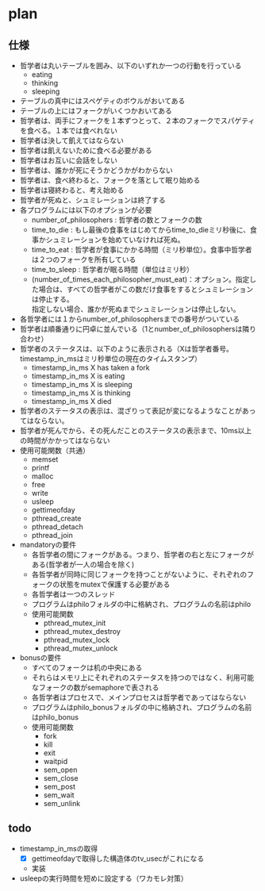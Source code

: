 # plan

## 仕様
- 哲学者は丸いテーブルを囲み、以下のいずれか一つの行動を行っている
  - eating
  - thinking
  - sleeping
- テーブルの真中にはスペゲティのボウルがおいてある
- テーブルの上にはフォークがいくつかおいてある
- 哲学者は、両手にフォークを１本ずつとって、２本のフォークでスパゲティを食べる。１本では食べれない
- 哲学者は決して飢えてはならない
- 哲学者は飢えないために食べる必要がある
- 哲学者はお互いに会話をしない
- 哲学者は、誰かが死にそうかどうかがわからない
- 哲学者は、食べ終わると、フォークを落として眠り始める
- 哲学者は寝終わると、考え始める
- 哲学者が死ぬと、シュミレーションは終了する
- 各プログラムには以下のオプションが必要
  - number_of_philosophers : 哲学者の数とフォークの数
  - time_to_die : もし最後の食事をはじめてからtime_to_dieミリ秒後に、食事かシュミレーションを始めていなければ死ぬ。
  - time_to_eat : 哲学者が食事にかかる時間（ミリ秒単位）。食事中哲学者は２つのフォークを所有している
  - time_to_sleep : 哲学者が眠る時間（単位はミリ秒）
  - (number_of_times_each_philosopher_must_eat)：オプション。指定した場合は、すべての哲学者がこの数だけ食事をするとシュミレーションは停止する。  
    指定しない場合、誰かが死ぬまでシュミレーションは停止しない。
- 各哲学者には１からnumber_of_philosophersまでの番号がついている
- 哲学者は順番通りに円卓に並んでいる（1とnumber_of_philosophersは隣り合わせ）
- 哲学者のステータスは、以下のように表示される（Xは哲学者番号。timestamp_in_msはミリ秒単位の現在のタイムスタンプ）
  - timestamp_in_ms X has taken a fork 
  - timestamp_in_ms X is eating 
  - timestamp_in_ms X is sleeping 
  - timestamp_in_ms X is thinking 
  - timestamp_in_ms X died 
- 哲学者のステータスの表示は、混ざりって表記が変になるようなことがあってはならない。
- 哲学者が死んでから、その死んだことのステータスの表示まで、10ms以上の時間がかかってはならない
- 使用可能関数（共通）
  - memset
  - printf
  - malloc
  - free
  - write
  - usleep
  - gettimeofday
  - pthread_create
  - pthread_detach
  - pthread_join
- mandatoryの要件
  - 各哲学者の間にフォークがある。つまり、哲学者の右と左にフォークがある(哲学者が一人の場合を除く)
  - 各哲学者が同時に同じフォークを持つことがないように、それぞれのフォークの状態をmutexで保護する必要がある
  - 各哲学者は一つのスレッド
  - プログラムはphiloフォルダの中に格納され、プログラムの名前はphilo
  - 使用可能関数
    - pthread_mutex_init
    - pthread_mutex_destroy
    - pthread_mutex_lock
    - pthread_mutex_unlock
- bonusの要件
  - すべてのフォークは机の中央にある
  - それらはメモリ上にそれぞれのステータスを持つのではなく、利用可能なフォークの数がsemaphoreで表される
  - 各哲学者はプロセスで、メインプロセスは哲学者であってはならない
  - プログラムはphilo_bonusフォルダの中に格納され、プログラムの名前はphilo_bonus
  - 使用可能関数
    - fork
    - kill
    - exit
    - waitpid
    - sem_open
    - sem_close
    - sem_post
    - sem_wait
    - sem_unlink

## todo
- timestamp_in_msの取得
  - [x] gettimeofdayで取得した構造体のtv_usecがこれになる
  - 実装
- usleepの実行時間を短めに設定する（ワカモレ対策）